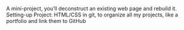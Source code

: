 
A mini-project, you’ll deconstruct an existing web page and rebuild it. 
Setting-up Project: HTML/CSS in git, to organize all my projects, like a portfolio and link them to GitHub
